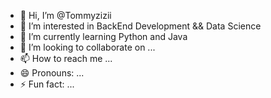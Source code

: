 - 👋 Hi, I’m @Tommyzizii
- 👀 I’m interested in BackEnd Development && Data Science
- 🌱 I’m currently learning Python and Java
- 💞️ I’m looking to collaborate on ...
- 📫 How to reach me ...
- 😄 Pronouns: ...
- ⚡ Fun fact: ...

<!---
Tommyzizii/Tommyzizii is a ✨ special ✨ repository because its `README.md` (this file) appears on your GitHub profile.
You can click the Preview link to take a look at your changes.
--->
